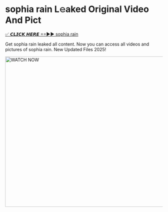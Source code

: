 # sophia rain L𝚎aked Original Video And Pict

<p><a href="https://cliphot.my.id/sophia+rain" rel="nofollow">✅ 𝘾𝙇𝙄𝘾𝙆 𝙃𝙀𝙍𝙀 ==►► sophia rain​</a></p>


<p>Get sophia rain leaked all content. Now you can access all videos and pictures of sophia rain. New Updated Files 2025!</p>


<p><a rel="nofollow" title="WATCH NOW" href="https://cliphot.my.id/sophia+rain"><img border="sophia+rain" height="480" width="720" title="WATCH NOW" alt="WATCH NOW" src="https://i.ibb.co.com/xMMVF88/686577567.gif"></a></p>